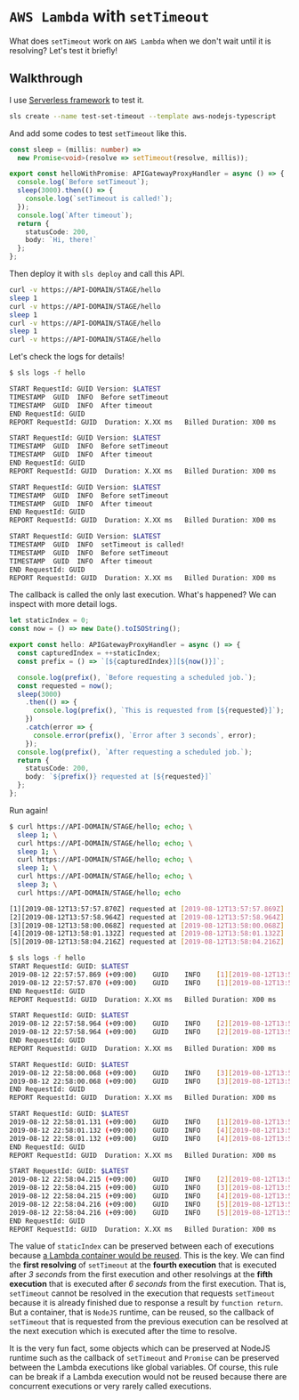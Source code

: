 # `AWS Lambda` with `setTimeout`

What does `setTimeout` work on `AWS Lambda` when we don't wait until it is resolving? Let's test it briefly!

## Walkthrough

I use [Serverless framework](https://serverless.com) to test it.

```bash
sls create --name test-set-timeout --template aws-nodejs-typescript
```

And add some codes to test `setTimeout` like this.

```typescript
const sleep = (millis: number) =>
  new Promise<void>(resolve => setTimeout(resolve, millis));

export const helloWithPromise: APIGatewayProxyHandler = async () => {
  console.log(`Before setTimeout`);
  sleep(3000).then(() => {
    console.log(`setTimeout is called!`);
  });
  console.log(`After timeout`);
  return {
    statusCode: 200,
    body: `Hi, there!`
  };
};
```

Then deploy it with `sls deploy` and call this API.

```bash
curl -v https://API-DOMAIN/STAGE/hello
sleep 1
curl -v https://API-DOMAIN/STAGE/hello
sleep 1
curl -v https://API-DOMAIN/STAGE/hello
sleep 1
curl -v https://API-DOMAIN/STAGE/hello
```

Let's check the logs for details!

```bash
$ sls logs -f hello

START RequestId: GUID Version: $LATEST
TIMESTAMP  GUID  INFO  Before setTimeout
TIMESTAMP  GUID  INFO  After timeout
END RequestId: GUID
REPORT RequestId: GUID  Duration: X.XX ms   Billed Duration: X00 ms    Memory Size: 1024 MB    Max Memory Used: XX MB

START RequestId: GUID Version: $LATEST
TIMESTAMP  GUID  INFO  Before setTimeout
TIMESTAMP  GUID  INFO  After timeout
END RequestId: GUID
REPORT RequestId: GUID  Duration: X.XX ms   Billed Duration: X00 ms    Memory Size: 1024 MB    Max Memory Used: XX MB

START RequestId: GUID Version: $LATEST
TIMESTAMP  GUID  INFO  Before setTimeout
TIMESTAMP  GUID  INFO  After timeout
END RequestId: GUID
REPORT RequestId: GUID  Duration: X.XX ms   Billed Duration: X00 ms    Memory Size: 1024 MB    Max Memory Used: XX MB

START RequestId: GUID Version: $LATEST
TIMESTAMP  GUID  INFO  setTimeout is called!
TIMESTAMP  GUID  INFO  Before setTimeout
TIMESTAMP  GUID  INFO  After timeout
END RequestId: GUID
REPORT RequestId: GUID  Duration: X.XX ms   Billed Duration: X00 ms    Memory Size: 1024 MB    Max Memory Used: XX MB
```

The callback is called the only last execution. What's happened? We can inspect with more detail logs.

```typescript
let staticIndex = 0;
const now = () => new Date().toISOString();

export const hello: APIGatewayProxyHandler = async () => {
  const capturedIndex = ++staticIndex;
  const prefix = () => `[${capturedIndex}][${now()}]`;

  console.log(prefix(), `Before requesting a scheduled job.`);
  const requested = now();
  sleep(3000)
    .then(() => {
      console.log(prefix(), `This is requested from [${requested}]`);
    })
    .catch(error => {
      console.error(prefix(), `Error after 3 seconds`, error);
    });
  console.log(prefix(), `After requesting a scheduled job.`);
  return {
    statusCode: 200,
    body: `${prefix()} requested at [${requested}]`
  };
};
```

Run again!

```bash
$ curl https://API-DOMAIN/STAGE/hello; echo; \
  sleep 1; \
  curl https://API-DOMAIN/STAGE/hello; echo; \
  sleep 1; \
  curl https://API-DOMAIN/STAGE/hello; echo; \
  sleep 1; \
  curl https://API-DOMAIN/STAGE/hello; echo; \
  sleep 3; \
  curl https://API-DOMAIN/STAGE/hello; echo

[1][2019-08-12T13:57:57.870Z] requested at [2019-08-12T13:57:57.869Z]
[2][2019-08-12T13:57:58.964Z] requested at [2019-08-12T13:57:58.964Z]
[3][2019-08-12T13:58:00.068Z] requested at [2019-08-12T13:58:00.068Z]
[4][2019-08-12T13:58:01.132Z] requested at [2019-08-12T13:58:01.132Z]
[5][2019-08-12T13:58:04.216Z] requested at [2019-08-12T13:58:04.216Z]

$ sls logs -f hello
START RequestId: GUID: $LATEST
2019-08-12 22:57:57.869 (+09:00)    GUID    INFO    [1][2019-08-12T13:57:57.868Z] Before requesting a scheduled job.
2019-08-12 22:57:57.870 (+09:00)    GUID    INFO    [1][2019-08-12T13:57:57.869Z] After requesting a scheduled job.
END RequestId: GUID
REPORT RequestId: GUID  Duration: X.XX ms   Billed Duration: X00 ms    Memory Size: 1024 MB    Max Memory Used: XX MB

START RequestId: GUID: $LATEST
2019-08-12 22:57:58.964 (+09:00)    GUID    INFO    [2][2019-08-12T13:57:58.964Z] Before requesting a scheduled job.
2019-08-12 22:57:58.964 (+09:00)    GUID    INFO    [2][2019-08-12T13:57:58.964Z] After requesting a scheduled job.
END RequestId: GUID
REPORT RequestId: GUID  Duration: X.XX ms   Billed Duration: X00 ms    Memory Size: 1024 MB    Max Memory Used: XX MB

START RequestId: GUID: $LATEST
2019-08-12 22:58:00.068 (+09:00)    GUID    INFO    [3][2019-08-12T13:58:00.068Z] Before requesting a scheduled job.
2019-08-12 22:58:00.068 (+09:00)    GUID    INFO    [3][2019-08-12T13:58:00.068Z] After requesting a scheduled job.
END RequestId: GUID
REPORT RequestId: GUID  Duration: X.XX ms   Billed Duration: X00 ms    Memory Size: 1024 MB    Max Memory Used: XX MB

START RequestId: GUID: $LATEST
2019-08-12 22:58:01.131 (+09:00)    GUID    INFO    [1][2019-08-12T13:58:01.131Z] This is requested from [2019-08-12T13:57:57.869Z]
2019-08-12 22:58:01.132 (+09:00)    GUID    INFO    [4][2019-08-12T13:58:01.132Z] Before requesting a scheduled job.
2019-08-12 22:58:01.132 (+09:00)    GUID    INFO    [4][2019-08-12T13:58:01.132Z] After requesting a scheduled job.
END RequestId: GUID
REPORT RequestId: GUID  Duration: X.XX ms   Billed Duration: X00 ms    Memory Size: 1024 MB    Max Memory Used: XX MB

START RequestId: GUID: $LATEST
2019-08-12 22:58:04.215 (+09:00)    GUID    INFO    [2][2019-08-12T13:58:04.215Z] This is requested from [2019-08-12T13:57:58.964Z]
2019-08-12 22:58:04.215 (+09:00)    GUID    INFO    [3][2019-08-12T13:58:04.215Z] This is requested from [2019-08-12T13:58:00.068Z]
2019-08-12 22:58:04.215 (+09:00)    GUID    INFO    [4][2019-08-12T13:58:04.215Z] This is requested from [2019-08-12T13:58:01.132Z]
2019-08-12 22:58:04.216 (+09:00)    GUID    INFO    [5][2019-08-12T13:58:04.216Z] Before requesting a scheduled job.
2019-08-12 22:58:04.216 (+09:00)    GUID    INFO    [5][2019-08-12T13:58:04.216Z] After requesting a scheduled job.
END RequestId: GUID
REPORT RequestId: GUID  Duration: X.XX ms   Billed Duration: X00 ms    Memory Size: 1024 MB    Max Memory Used: XX MB
```

The value of `staticIndex` can be preserved between each of executions because [a Lambda container would be reused](https://aws.amazon.com/blogs/compute/container-reuse-in-lambda/). This is the key. We can find the **first resolving** of `setTimeout` at the **fourth execution** that is executed after _3 seconds_ from the first execution and other resolvings at the **fifth execution** that is executed after _6 seconds_ from the first execution. That is, `setTimeout` cannot be resolved in the execution that requests `setTimeout` because it is already finished due to response a result by `function return`. But a container, that is `NodeJS` runtime, can be reused, so the callback of `setTimeout` that is requested from the previous execution can be resolved at the next execution which is executed after the time to resolve.

It is the very fun fact, some objects which can be preserved at NodeJS runtime such as the callback of `setTimeout` and `Promise` can be preserved between the Lambda executions like global variables. Of course, this rule can be break if a Lambda execution would not be reused because there are concurrent executions or very rarely called executions.
